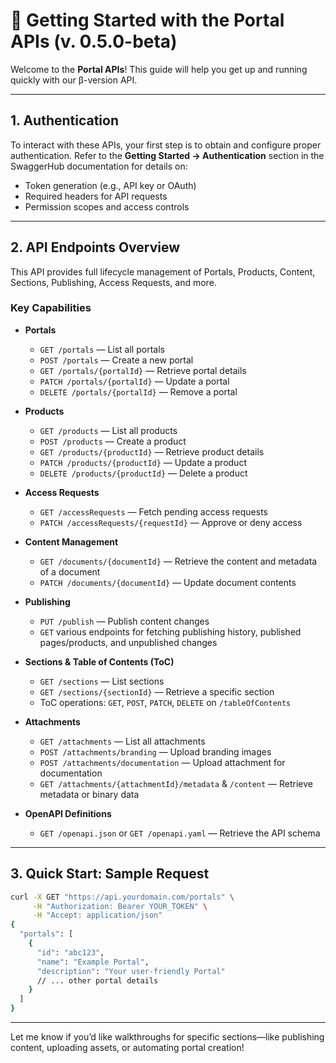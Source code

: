 # 🚀 Getting Started with the Portal APIs (v. 0.5.0-beta)

Welcome to the **Portal APIs**! This guide will help you get up and running quickly with our β-version API.

---

## 1. Authentication

To interact with these APIs, your first step is to obtain and configure proper authentication. Refer to the **Getting Started → Authentication** section in the SwaggerHub documentation for details on:

- Token generation (e.g., API key or OAuth)
- Required headers for API requests
- Permission scopes and access controls

---

## 2. API Endpoints Overview

This API provides full lifecycle management of Portals, Products, Content, Sections, Publishing, Access Requests, and more.

### Key Capabilities

- **Portals**
  - `GET /portals` — List all portals  
  - `POST /portals` — Create a new portal  
  - `GET /portals/{portalId}` — Retrieve portal details  
  - `PATCH /portals/{portalId}` — Update a portal  
  - `DELETE /portals/{portalId}` — Remove a portal  

- **Products**
  - `GET /products` — List all products  
  - `POST /products` — Create a product  
  - `GET /products/{productId}` — Retrieve product details  
  - `PATCH /products/{productId}` — Update a product  
  - `DELETE /products/{productId}` — Delete a product  

- **Access Requests**
  - `GET /accessRequests` — Fetch pending access requests  
  - `PATCH /accessRequests/{requestId}` — Approve or deny access  

- **Content Management**
  - `GET /documents/{documentId}` — Retrieve the content and metadata of a document  
  - `PATCH /documents/{documentId}` — Update document contents  

- **Publishing**
  - `PUT /publish` — Publish content changes  
  - `GET` various endpoints for fetching publishing history, published pages/products, and unpublished changes  

- **Sections & Table of Contents (ToC)**
  - `GET /sections` — List sections  
  - `GET /sections/{sectionId}` — Retrieve a specific section  
  - ToC operations: `GET`, `POST`, `PATCH`, `DELETE` on `/tableOfContents`  

- **Attachments**
  - `GET /attachments` — List all attachments  
  - `POST /attachments/branding` — Upload branding images  
  - `POST /attachments/documentation` — Upload attachment for documentation  
  - `GET /attachments/{attachmentId}/metadata` & `/content` — Retrieve metadata or binary data  

- **OpenAPI Definitions**
  - `GET /openapi.json` or `GET /openapi.yaml` — Retrieve the API schema  

---

## 3. Quick Start: Sample Request

```bash
curl -X GET "https://api.yourdomain.com/portals" \
     -H "Authorization: Bearer YOUR_TOKEN" \
     -H "Accept: application/json"
{
  "portals": [
    {
      "id": "abc123",
      "name": "Example Portal",
      "description": "Your user-friendly Portal"
      // ... other portal details
    }
  ]
}
```

---

Let me know if you’d like walkthroughs for specific sections—like publishing content, uploading assets, or automating portal creation!